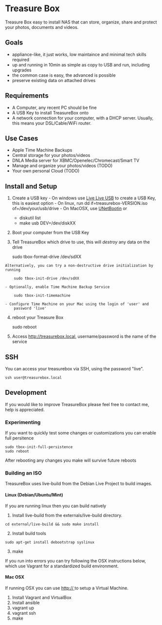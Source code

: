 # Treasure Box

Treasure Box easy to install NAS that can store, organize, share and protect your photos, documents and videos.

## Goals

  - appliance-like, it just works, low maintaince and minimal tech skills required
  - up and running in 10min as simple as copy to USB and run, including upgrades
  - the common case is easy, the advanced is possible
  - preserve existing data on attached drives

## Requirements

  - A Computer, any recent PC should be fine
  - A USB Key to install TreasureBox onto
  - A network connection for your computer, with a DHCP server. Usually, this means your DSL/Cable/WiFi router.

## Use Cases

  - Apple Time Machine Backups
  - Central storage for your photos/videos
  - DNLA Media server for XBMC/Openelec/Chromecast/Smart TV
  - Manage and organize your photos/videos (TODO)
  - Your own personal Cloud (TODO)

## Install and Setup

  1. Create a USB key
    - On windows use [Live Live USB][linuxliveusb] to create a USB Key, this is easiest option
    - On linux, run dd if=treasurebox-VERSION.iso of=/dev/your/usb/drive
    - On MacOSX, use [UNetBootin][unetbootin] or 

        - diskutil list
        - make usb DEV=/dev/diskXX

  2. Boot your computer from the USB Key

  3. Tell TreasureBox which drive to use, this will *destroy* any data on the drive

        sudo tbox-format-drive /dev/sdXX

    Alternatively, you can try a non-destructive drive initialization by running

        sudo tbox-init-drive /dev/sdXX

    - Optionally, enable Time Machine Backup Service

        sudo tbox-init-timemachine

    - Configure Time Machine on your Mac using the login of 'user' and
        password 'live'

  4. reboot your Treasure Box

        sudo reboot

  5. Access http://treasurebox.local, username/password is the name of the service


## SSH

You can access your treasurebox via SSH, using the password "live".

    ssh user@treasurebox.local


## Development
If you would like to improve TreasureBox please feel free to contact me,
help is appreciated.


### Experimenting

If you want to quickly test some changes or customizations you can enable full persitence

    sudo tbox-init-full-persistence
    sudo reboot

After rebooting any changes you make will survive future reboots


### Building an ISO

TreasureBox uses live-build from the Debian Live Project to build images.

#### Linux (Debian/Ubuntu/Mint)
If you are running linux then you can build natively

  1. Install live-build from the externals/live-build directory.

    cd external/live-build && sudo make install

  2. Install build tools

    sudo apt-get install debootstrap syslinux

  3. make

If you run into errors you can try following the OSX instructions below, which use Vagrant for a standardized build environment.

#### Mac OSX
If running OSX you can use [http:// ](Vagrant) to setup a Virtual Machine.

  1. Install Vagrant and VirtualBox
  2. Install ansible
  3. vagrant up
  4. vagrant ssh
  5. make



[linuxliveusb]: http://www.linuxliveusb.com/en/download "Linux Live USB"
[unetbootin]: http://unetbootin.sourceforge.net/ "UNetBootin"
